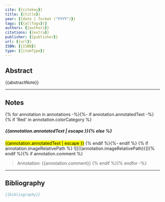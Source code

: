 ```yaml
---
cite: {{citekey}} 
title: {{title}}
year: {{date | format ("YYYY")}}
tags: [{{allTags}}]
authors: {{authors}}
citations: {{extra}}
publisher: {{publisher}}
url: {{url}}
ISBN: {{ISBN}}
type: {{itemType}}
---
```


## Abstract 
{{abstractNote}}


---
## Notes
{% for annotation in annotations -%}{%- if annotation.annotatedText -%}{% if 'Red' in annotation.colorCategory %} 
##### {{annotation.annotatedText | escape }}{% else %}
<mark class="customZot-{% if annotation.color %}{{annotation.colorCategory}} {% endif %}">{{annotation.annotatedText | escape }}</mark>
{% endif %}{%- endif %} {% if annotation.imageRelativePath %} ![[{{annotation.imageRelativePath}}]]{% endif %}{% if annotation.comment %} 
>Annotation: {{annotation.comment}}
{% endif %}{% endfor -%}    
>


---
## Bibliography

```bibtex
{{bibliography}}
```
